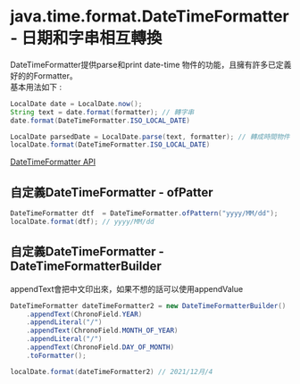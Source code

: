 # java.time.format.DateTimeFormatter - 日期和字串相互轉換
DateTimeFormatter提供parse和print date-time 物件的功能，且擁有許多已定義好的的Formatter。  
基本用法如下 : 
```java
LocalDate date = LocalDate.now();
String text = date.format(formatter); // 轉字串
date.format(DateTimeFormatter.ISO_LOCAL_DATE)

LocalDate parsedDate = LocalDate.parse(text, formatter); // 轉成時間物件
localDate.format(DateTimeFormatter.ISO_LOCAL_DATE)
```
[DateTimeFormatter API](https://docs.oracle.com/javase/8/docs/api/java/time/format/DateTimeFormatter.html)

## 自定義DateTimeFormatter - ofPatter

```java
DateTimeFormatter dtf  = DateTimeFormatter.ofPattern("yyyy/MM/dd");
localDate.format(dtf); // yyyy/MM/dd
```

## 自定義DateTimeFormatter - DateTimeFormatterBuilder

appendText會把中文印出來，如果不想的話可以使用appendValue
```java
DateTimeFormatter dateTimeFormatter2 = new DateTimeFormatterBuilder()
    .appendText(ChronoField.YEAR)
    .appendLiteral("/")
    .appendText(ChronoField.MONTH_OF_YEAR)
    .appendLiteral("/")
    .appendText(ChronoField.DAY_OF_MONTH)
    .toFormatter(); 

localDate.format(dateTimeFormatter2) // 2021/12月/4
```